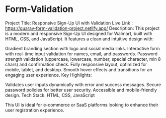 # Form-Validation
 Project Title: Responsive Sign-Up UI with Validation
 Live Link : https://guarav-form-validation-project.netlify.app/
 Description:
This project is a modern and responsive Sign-Up UI designed for Walmart, built with HTML, CSS, and JavaScript. It features a clean and intuitive design with:

Gradient branding section with logo and social media links.
Interactive form with real-time input validation for names, email, and passwords.
Password strength validation (uppercase, lowercase, number, special character, min 8 chars) and confirmation check.
Fully responsive layout, optimized for mobile, tablet, and desktop.
Smooth hover effects and transitions for an engaging user experience.
Key Highlights:

Validates user inputs dynamically with error and success messages.
Secure password policies for better user security.
Accessible and mobile-friendly design.
Tech Stack: HTML, CSS, JavaScript

This UI is ideal for e-commerce or SaaS platforms looking to enhance their user registration experience.
